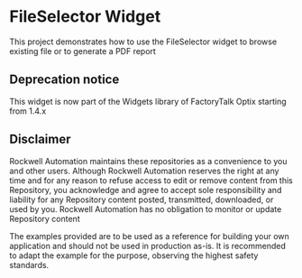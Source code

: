 # FileSelector Widget

This project demonstrates how to use the FileSelector widget to browse existing file or to generate a PDF report

## Deprecation notice

This widget is now part of the Widgets library of FactoryTalk Optix starting from 1.4.x

## Disclaimer

Rockwell Automation maintains these repositories as a convenience to you and other users. Although Rockwell Automation reserves the right at any time and for any reason to refuse access to edit or remove content from this Repository, you acknowledge and agree to accept sole responsibility and liability for any Repository content posted, transmitted, downloaded, or used by you. Rockwell Automation has no obligation to monitor or update Repository content

The examples provided are to be used as a reference for building your own application and should not be used in production as-is. It is recommended to adapt the example for the purpose, observing the highest safety standards.
